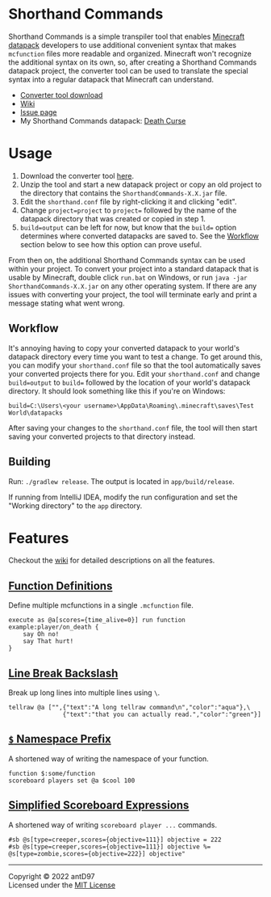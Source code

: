 # Shorthand Commands

<!-- [![GitHub release](https://img.shields.io/github/downloads/antD97/ShorthandCommands/v1.0/total)](https://github.com/antD97/ShorthandCommands/releases/tag/v1.0) -->

Shorthand Commands is a simple transpiler tool that enables [Minecraft](https://minceraft.net/)
[datapack](https://minecraft.fandom.com/wiki/Data_pack) developers to use additional convenient
syntax that makes `mcfunction` files more readable and organized. Minecraft won't recognize the
additional syntax on its own, so, after creating a Shorthand Commands datapack project, the
converter tool can be used to translate the special syntax into a regular datapack that Minecraft
can understand.

- [Converter tool download](https://github.com/antD97/ShorthandCommands/releases/tag/v1.0)
- [Wiki](https://github.com/antD97/ShorthandCommands/wiki)
- [Issue page](https://github.com/antD97/ShorthandCommands/issues)
- My Shorthand Commands datapack: [Death Curse](https://github.com/antD97/DeathCurse)
<!-- - [Reddit thread]() -->

# Usage

1. Download the converter tool
   [here](https://github.com/antD97/ShorthandCommands/releases/tag/v1.0).
2. Unzip the tool and start a new datapack project or copy an old project to the directory that
   contains the `ShorthandCommands-X.X.jar` file.
3. Edit the `shorthand.conf` file by right-clicking it and clicking "edit".
4. Change `project=project` to `project=` followed by the name of the datapack directory that was
   created or copied in step 1.
5. `build=output` can be left for now, but know that the `build=` option determines where converted
   datapacks are saved to. See the [Workflow](#Workflow) section below to see how this option can
   prove useful.

From then on, the additional Shorthand Commands syntax can be used within your project. To convert
your project into a standard datapack that is usable by Minecraft, double click `run.bat` on
Windows, or run `java -jar ShorthandCommands-X.X.jar` on any other operating system. If there are
any issues with converting your project, the tool will terminate early and print a message stating
what went wrong.

## Workflow

It's annoying having to copy your converted datapack to your world's datapack directory every time
you want to test a change. To get around this, you can modify your `shorthand.conf` file so that the
tool automatically saves your converted projects there for you. Edit your `shorthand.conf` and
change `build=output` to `build=` followed by the location of your world's datapack directory. It
should look something like this if you're on Windows:

`build=C:\Users\<your username>\AppData\Roaming\.minecraft\saves\Test World\datapacks`

After saving your changes to the `shorthand.conf` file, the tool will then start saving your
converted projects to that directory instead.

## Building

Run: `./gradlew release`. The output is located in `app/build/release`.

If running from IntelliJ IDEA, modify the run configuration and set the "Working directory" to the
`app` directory.

# Features

Checkout the [wiki](https://github.com/antD97/ShorthandCommands/wiki) for detailed descriptions
on all the features.

## [Function Definitions](https://github.com/antD97/ShorthandCommands/wiki/Function-Definitions)

Define multiple mcfunctions in a single `.mcfunction` file.

```
execute as @a[scores={time_alive=0}] run function example:player/on_death {
    say Oh no!
    say That hurt!
}
```

## [Line Break Backslash](https://github.com/antD97/ShorthandCommands/wiki/Line-Break-Backslash)

Break up long lines into multiple lines using `\`.

```
tellraw @a ["",{"text":"A long tellraw command\n","color":"aqua"},\
               {"text":"that you can actually read.","color":"green"}]
```

## [`$` Namespace Prefix](https://github.com/antD97/ShorthandCommands/wiki/$-Namespace-Prefix)

A shortened way of writing the namespace of your function.

```
function $:some/function
scoreboard players set @a $cool 100
```

## [Simplified Scoreboard Expressions](https://github.com/antD97/ShorthandCommands/wiki/Simplified-Scoreboard-Expressions)

A shortened way of writing `scoreboard player ...` commands.

```
#sb @s[type=creeper,scores={objective=111}] objective = 222
#sb @s[type=creeper,scores={objective=111}] objective %= @s[type=zombie,scores={objective=222}] objective"
```

---
Copyright © 2022 antD97  
Licensed under the [MIT License](LICENSE)

